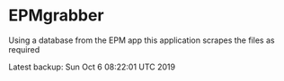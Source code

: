 # EPMgrabber
Using a database from the EPM app this application scrapes the files as required


Latest backup: Sun Oct 6 08:22:01 UTC 2019
